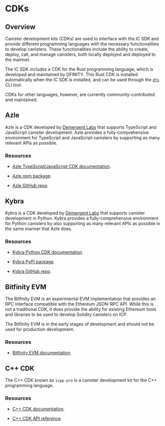 # CDKs

## Overview

Canister development kits (CDKs) are used to interface with the IC SDK and provide different programming languages with the necessary functionalities to develop canisters. These functionalities include the ability to create, deploy, call, and manage canisters, both locally deployed and deployed to the mainnet. 

The IC SDK includes a CDK for the Rust programming language, which is developed and maintained by DFINITY. This Rust CDK is installed automatically when the IC SDK is installed, and can be used through the [`dfx`](/docs/current/developer-docs/setup/install) CLI tool.

CDKs for other languages, however, are currently community-contributed and maintained. 

## Azle

Azle is a CDK developed by [Demergent Labs](https://github.com/demergent-labs) that supports TypeScript and JavaScript canister development. Azle provides a fully-comprehensive environment for TypeScript and JavaScript canisters by supporting as many relevant APIs as possible. 

### Resources

- [Azle TypeScript/JavaScript CDK documentation](https://demergent-labs.github.io/azle/azle.html).

- [Azle npm package](https://www.npmjs.com/package/azle).

- [Azle GitHub repo](https://github.com/demergent-labs/azle).

## Kybra

Kybra is a CDK developed by [Demergent Labs](https://github.com/demergent-labs) that supports canister development in Python. Kybra provides a fully-comprehensive environment for Python canisters by also supporting as many relevant APIs as possible in the same manner that Azle does. 

### Resources

- [Kybra Python CDK documentation](https://demergent-labs.github.io/kybra/).

- [Kybra PyPI package](https://pypi.org/project/kybra/).

- [Kybra GitHub repo](https://github.com/demergent-labs/kybra).


## Bitfinity EVM

The Bitfinity EVM is an experimental EVM implementation that provides an RPC interface compatible with the Ethereum JSON-RPC API. While this is not a traditional CDK, it does provide the ability for existing Ethereum tools and libraries to be used to develop Solidity canisters on ICP. 

The Bitfinity EVM is in the early stages of development and should not be used for production development. 

### Resources

- [Bitfinity EVM documentation](https://docs.bitfinity.network/).

## C++ CDK

The C++ CDK known as `icpp-pro` is a canister development kit for the C++ programming language. 

### Resources

- [C++ CDK documentation](https://docs.icpp.world/).

- [C++ CDK API reference](https://docs.icpp.world/api-reference.html).

